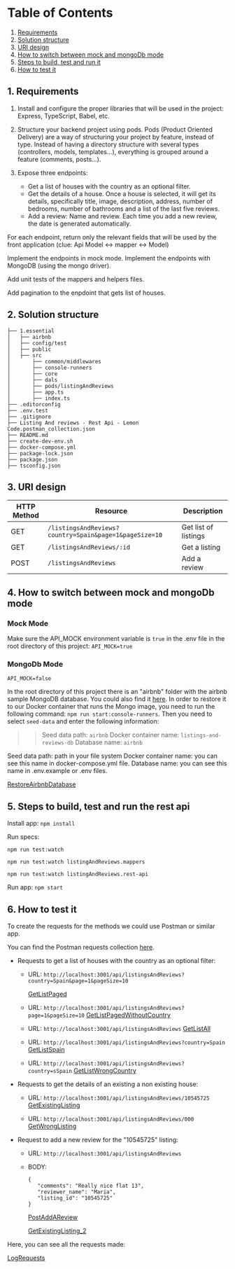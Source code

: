 # Table of Contents
1. [Requirements](#requirements)
2. [Solution structure](#structure)
3. [URI design](#design)
4. [How to switch between mock and mongoDb mode](#mode)
5. [Steps to build, test and run it](#steps)
6. [How to test it](#howto)

<a name="requirements"></a>
## 1. Requirements
1. Install and configure the proper libraries that will be used in the project: Express, TypeScript, Babel, etc.

2. Structure your backend project using pods. Pods (Product Oriented Delivery) are a way of structuring your project by feature, instead of type. Instead of having a directory structure with several types (controllers, models, templates...), everything is grouped around a feature (comments, posts...).

3. Expose three endpoints:

   * Get a list of houses with the country as an optional filter.
   * Get the details of a house. Once a house is selected, it will get its details, specifically title, image, description, address, number of bedrooms, number of bathrooms and a list of the last five reviews.
   * Add a review: Name and review. Each time you add a new review, the date is generated automatically.

For each endpoint, return only the relevant fields that will be used by the front application (clue: Api Model <-> mapper <-> Model)

Implement the endpoints in mock mode.
Implement the endpoints with MongoDB (using the mongo driver).

Add unit tests of the mappers and helpers files.

Add pagination to the enpdoint that gets list of houses.

<a name="structure"></a>
## 2. Solution structure

```
├── 1.essential
│   ├── airbnb
│   ├── config/test
│   ├── public
│   ├── src
│   	├── common/middlewares
│   	├── console-runners
│   	├── core
│   	├── dals
│   	├── pods/listingAndReviews
│   	├── app.ts
│   	├── index.ts
├── .editorconfig
├── .env.test
├── .gitignore
├── Listing And reviews - Rest Api - Lemon Code.postman_collection.json
├── README.md
├── create-dev-env.sh
├── docker-compose.yml
├── package-lock.json
├── package.json
├── tsconfig.json
```

<a name="design"></a>
## 3. URI design

|HTTP Method  |  Resource | Description |
| ----------  |---------  | ------  |
|GET | `/listingsAndReviews?country=Spain&page=1&pageSize=10` |Get list of listings|
|GET | `/listingsAndReviews/:id`|Get a listing |
|POST| `/listingsAndReviews` | Add a review |

<a name="mode"></a>
## 4. How to switch between mock and mongoDb mode


### Mock Mode 
Make sure the API_MOCK environment variable is `true` in the .env file in the root directory of this project: `API_MOCK=true`

### MongoDb Mode
`API_MOCK=false`

In the root directory of this project there is an "airbnb" folder with the airbnb sample MongoDB database. You could also find it [here](https://www.mongodb.com/docs/atlas/sample-data/). In order to restore it to our Docker container that runs the Mongo image, you need to run the following command: `npm run start:console-runners`. Then you need to select `seed-data` and enter the following information:

>> Seed data path: `airbnb`
>> Docker container name: `listings-and-reviews-db`
>> Database name: `airbnb`


Seed data path: path in your file system 
Docker container name: you can see this name in docker-compose.yml file. 
Database name: you can see this name in .env.example or .env files.

[RestoreAirbnbDatabase](images/RestoreAirbnb.JPG)

<a name="steps"></a>
## 5. Steps to build, test and run the rest api
Install app: `npm install`

Run specs:

`npm run test:watch`

`npm run test:watch listingAndReviews.mappers`

`npm run test:watch listingAndReviews.rest-api`

Run app: `npm start`

<a name="howto"></a>
## 6. How to test it
To create the requests for the methods we could use Postman or similar app.

You can find the Postman requests collection [here](Listing_And_Reviews_Rest_Api_LemonCode.postman_collection.json).

* Requests to get a list of houses with the country as an optional filter:

   * URL: `http://localhost:3001/api/listingsAndReviews?country=Spain&page=1&pageSize=10`

      [GetListPaged](images/Postman_GetList_Paged_1.JPG)

   * URL: `http://localhost:3001/api/listingsAndReviews?page=1&pageSize=10`
      [GetListPagedWithoutCountry](images/Postman_GetList_Paged_2.JPG)

   * URL: `http://localhost:3001/api/listingsAndReviews`
      [GetListAll](images/Postman_GetList_All_3.JPG)

   * URL: `http://localhost:3001/api/listingsAndReviews?country=Spain`
      [GetListSpain](images/Postman_GetList_Spain_4.JPG)

   * URL: `http://localhost:3001/api/listingsAndReviews?country=sSpain`
      [GetListWrongCountry](images/Postman_GetList_WrongCountry_5.JPG)

* Requests to get the details of an existing a non existing house:
   * URL: `http://localhost:3001/api/listingsAndReviews/10545725`
      [GetExistingListing](images/Postman_GetListing_OK.JPG)
   
   * URL: `http://localhost:3001/api/listingsAndReviews/000`
      [GetWrongListing](images/Postman_GetListing_Wrong.JPG)

* Request to add a new review for the "10545725" listing:
   * URL: `http://localhost:3001/api/listingsAndReviews`
   * BODY:
      ```
      {
         "comments": "Really nice flat 13",    
         "reviewer_name": "Maria",
         "listing_id": "10545725"
      }
      ```
      [PostAddAReview](images/Postman_AddOneReview_1.JPG)

      [GetExistingListing_2](images/Postman_AddOneReview_2.JPG)

Here, you can see all the requests made:

[LogRequests](images/LogRequests.JPG)